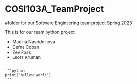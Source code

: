 # COSI103A_TeamProject
#folder for our Software Engineering team project Spring 2023

This is for our team python project

  - Madina Nasriddinova
  - Defne Coban
  - Zev Ross
  - Eliora Kruman
 
<code>
'''python
print("hellow world")
'''
</code>
